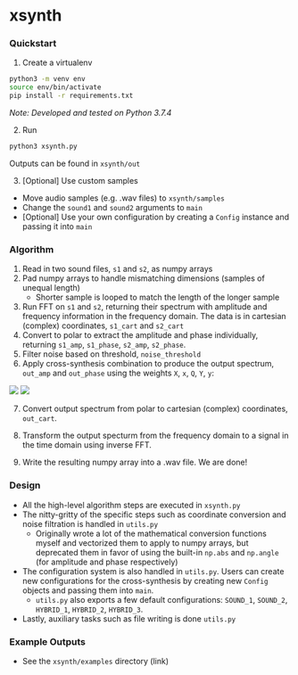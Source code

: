 # xsynth

### Quickstart

1. Create a virtualenv

```sh
python3 -m venv env
source env/bin/activate
pip install -r requirements.txt
```
_Note: Developed and tested on Python 3.7.4_

2. Run

```sh
python3 xsynth.py
```

Outputs can be found in `xsynth/out`

3. [Optional] Use custom samples
- Move audio samples (e.g. .wav files) to `xsynth/samples`
- Change the `sound1` and `sound2` arguments to `main`
- [Optional] Use your own configuration by creating a `Config` instance and passing it into `main`

### Algorithm
1. Read in two sound files, `s1` and `s2`, as numpy arrays
2. Pad numpy arrays to handle mismatching dimensions (samples of unequal length)
    - Shorter sample is looped to match the length of the longer sample
3. Run FFT on `s1` and `s2`, returning their spectrum with amplitude and frequency information in the frequency domain. The data is in cartesian (complex) coordinates, `s1_cart` and `s2_cart`
4. Convert to polar to extract the amplitude and phase individually, returning `s1_amp`, `s1_phase`, `s2_amp`, `s2_phase`.
5. Filter noise based on threshold, `noise_threshold`
6. Apply cross-synthesis combination to produce the output spectrum, `out_amp` and `out_phase` using the weights `X`, `x`, `Q`, `Y`, `y`:

<img src="https://render.githubusercontent.com/render/math?math=out_{amp} = X s1_{amp} %2B x s2_{amp} %2B Q(\sqrt{s1_{amp} s2_{amp}})">

<img src="https://render.githubusercontent.com/render/math?math=out_{phase} = Y s1_{phase} %2B y s2_{phase}">

7. Convert output spectrum from polar to cartesian (complex) coordinates, `out_cart`.

8. Transform the output specturm from the frequency domain to a signal in the time domain using inverse FFT.

9. Write the resulting numpy array into a .wav file. We are done!

### Design

- All the high-level algorithm steps are executed in `xsynth.py`
- The nitty-gritty of the specific steps such as coordinate conversion and noise filtration is handled in `utils.py`
    - Originally wrote a lot of the mathematical conversion functions myself and vectorized them to apply to numpy arrays, but deprecated them in favor of using the built-in `np.abs` and `np.angle` (for amplitude and phase respectively)
- The configuration system is also handled in `utils.py`. Users can create new configurations for the cross-synthesis by creating new `Config` objects and passing them into `main`.
    - `utils.py` also exports a few default configurations: `SOUND_1`, `SOUND_2`, `HYBRID_1`, `HYBRID_2`, `HYBRID_3`.
- Lastly, auxiliary tasks such as file writing is done `utils.py`

### Example Outputs

- See the `xsynth/examples` directory (link)
